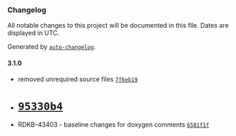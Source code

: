 ### Changelog

All notable changes to this project will be documented in this file. Dates are displayed in UTC.

Generated by [`auto-changelog`](https://github.com/CookPete/auto-changelog).

#### 3.1.0

- removed unrequired source files [`7f6eb19`](https://github.com/comcast-sky/rdk-components-hal-wifi-rdkb/commit/7f6eb19a33c52e6920094d70525e21cc35c02271)
-  # [`95330b4`](https://github.com/comcast-sky/rdk-components-hal-wifi-rdkb/commit/95330b49c07031509642fe1b3d426585b18a2de7)
- RDKB-43403 - baseline changes for doxygen comments [`6581f1f`](https://github.com/comcast-sky/rdk-components-hal-wifi-rdkb/commit/6581f1f68fe7e86af9f4daf84e6157b40c5acce9)
